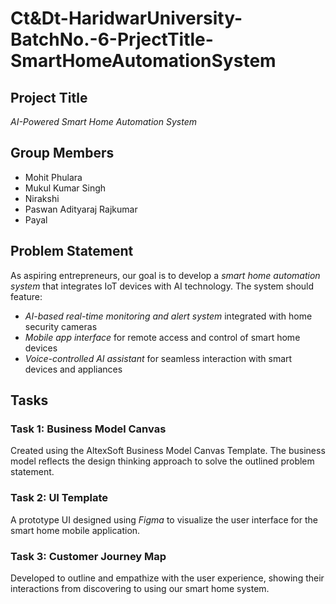 # Ct&Dt-HaridwarUniversity-BatchNo.-6-PrjectTitle-SmartHomeAutomationSystem

## Project Title
*AI-Powered Smart Home Automation System*

## Group Members
- Mohit Phulara  
- Mukul Kumar Singh  
- Nirakshi  
- Paswan Adityaraj Rajkumar  
- Payal  

## Problem Statement
As aspiring entrepreneurs, our goal is to develop a *smart home automation system* that integrates IoT devices with AI technology. The system should feature:
- *AI-based real-time monitoring and alert system* integrated with home security cameras
- *Mobile app interface* for remote access and control of smart home devices
- *Voice-controlled AI assistant* for seamless interaction with smart devices and appliances

## Tasks

### Task 1: Business Model Canvas
Created using the AltexSoft Business Model Canvas Template.
The business model reflects the design thinking approach to solve the outlined problem statement.

### Task 2: UI Template
A prototype UI designed using *Figma* to visualize the user interface for the smart home mobile application.

### Task 3: Customer Journey Map
Developed to outline and empathize with the user experience, showing their interactions from discovering to using our smart home system.

